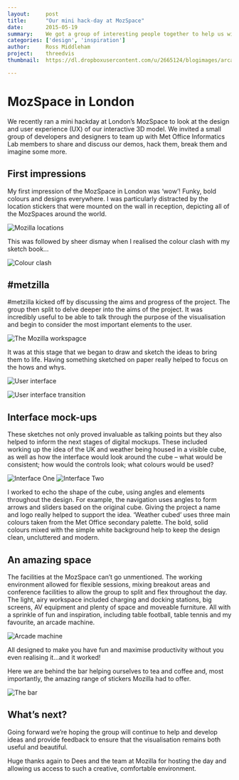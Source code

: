 ```yaml
---
layout:     post
title:      "Our mini hack-day at MozSpace"
date:       2015-05-19
summary:    We got a group of interesting people together to help us with our user experience design.
categories: ['design', 'inspiration']
author: 	Ross Middleham
project:    threedvis
thumbnail:  https://dl.dropboxusercontent.com/u/2665124/blogimages/arcade.jpg

---
```


MozSpace in London
==================

We recently ran a mini hackday at London’s MozSpace to look at the design and user experience (UX) of our interactive 3D model. We invited a small group of developers and designers to team up with Met Office Informatics Lab members to share and discuss our demos, hack them, break them and imagine some more.

First impressions
-----------------

My first impression of the MozSpace in London was ‘wow’! Funky, bold colours and designs everywhere. I was particularly distracted by the location stickers that were mounted on the wall in reception, depicting all of the MozSpaces around the world.

![Mozilla locations](https://dl.dropboxusercontent.com/u/2665124/blogimages/mozilla-locations.jpg)

This was followed by sheer dismay when I realised the colour clash with my sketch book…

![Colour clash](https://dl.dropboxusercontent.com/u/2665124/blogimages/colour-clash.jpg)

\#metzilla
---------

\#metzilla kicked off by discussing the aims and progress of the project. The group then split to delve deeper into the aims of the project. It was incredibly useful to be able to talk through the purpose of the visualisation and begin to consider the most important elements to the user.

![The Mozilla workspagce](https://dl.dropboxusercontent.com/u/2665124/blogimages/workspace.jpg)

It was at this stage that we began to draw and sketch the ideas to bring them to life. Having something sketched on paper really helped to focus on the hows and whys.

![User interface](https://dl.dropboxusercontent.com/u/2665124/blogimages/interface.jpg)

![User interface transition](https://dl.dropboxusercontent.com/u/2665124/blogimages/transitions.jpg)

Interface mock-ups
------------------

These sketches not only proved invaluable as talking points but they also helped to inform the next stages of digital mockups. These included working up the idea of the UK and weather being housed in a visible cube, as well as how the interface would look around the cube – what would be consistent; how would the controls look; what colours would be used?

![Interface One](https://dl.dropboxusercontent.com/u/2665124/blogimages/interface-1.jpg)
![Interface Two](https://dl.dropboxusercontent.com/u/2665124/blogimages/interface-2.jpg)

I worked to echo the shape of the cube, using angles and elements throughout the design. For example, the navigation uses angles to form arrows and sliders based on the original cube. Giving the project a name and logo really helped to support the idea. ‘Weather cubed’ uses three main colours taken from the Met Office secondary palette. The bold, solid colours mixed with the simple white background help to keep the design clean, uncluttered and modern.

An amazing space
----------------

The facilities at the MozSpace can’t go unmentioned. The working environment allowed for flexible sessions, mixing breakout areas and conference facilities to allow the group to split and flex throughout the day. The light, airy workspace included charging and docking stations, big screens, AV equipment and plenty of space and moveable furniture. All with a sprinkle of fun and inspiration, including table football, table tennis and my favourite, an arcade machine. 

![Arcade machine](https://dl.dropboxusercontent.com/u/2665124/blogimages/arcade.jpg)

All designed to make you have fun and maximise productivity without you even realising it…and it worked!

Here we are behind the bar helping ourselves to tea and coffee and, most importantly, the amazing range of stickers Mozilla had to offer.

![The bar](https://dl.dropboxusercontent.com/u/2665124/blogimages/moz-bar.jpg)

What’s next?
------------

Going forward we’re hoping the group will continue to help and develop ideas and provide feedback to ensure that the visualisation remains both useful and beautiful.

Huge thanks again to Dees and the team at Mozilla for hosting the day and allowing us access to such a creative, comfortable environment.
